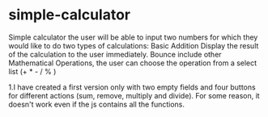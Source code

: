 # simple-calculator

Simple calculator the user will be able to input two numbers for which they would like to do two types of calculations:
Basic Addition
Display the result of the calculation to the user immediately.
Bounce  include other Mathematical  Operations, the user can choose the operation from a select list (+ * - / % )

1.I have created a first version only with two empty fields and four buttons for different actions (sum, remove, multiply and divide). For some reason, it doesn't work even if the js contains all the functions.

